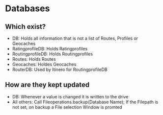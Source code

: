 # Databases
## Which exist?
* DB: Holds all information that is not a list of Routes, Profiles or Geocaches
* RatingprofileDB: Holds Ratingprofiles
* RoutingprofileDB: Holds Routingprofiles
* Routes: Holds Routes
* Geocaches: Holdes Geocaches
* RouterDB: Used by Itinero for RoutingprofileDB
## How are they kept updated
* DB: Whenever a value is changed it is written to the drive
* All others: Call Fileoperations.backup(Database Name); If the Filepath is not set, on backup a File selection Window is promted
